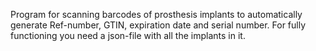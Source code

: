 Program for scanning barcodes of prosthesis implants to automatically generate Ref-number, GTIN, expiration date and serial number. For fully functioning you need a json-file with all the implants in it.
